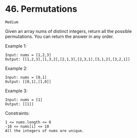 # 46. Permutations

`Medium`

Given an array nums of distinct integers, return all the possible permutations.
You can return the answer in any order.

Example 1:

```text
Input: nums = [1,2,3]
Output: [[1,2,3],[1,3,2],[2,1,3],[2,3,1],[3,1,2],[3,2,1]]
```

Example 2:

```text
Input: nums = [0,1]
Output: [[0,1],[1,0]]
```

Example 3:

```text
Input: nums = [1]
Output: [[1]]
```

Constraints:

```text
1 <= nums.length <= 6
-10 <= nums[i] <= 10
All the integers of nums are unique.
```

